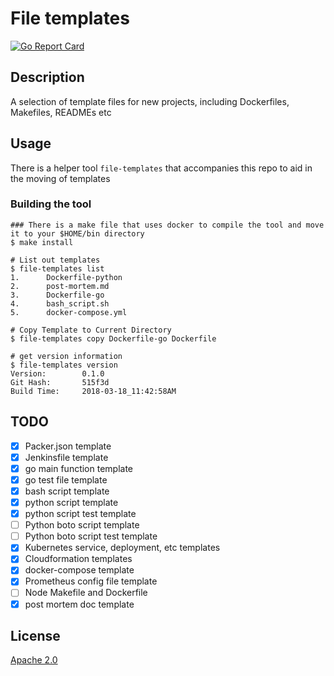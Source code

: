 # File templates
[![Go Report Card](https://goreportcard.com/badge/github.com/DavyJ0nes/templates)](https://goreportcard.com/report/github.com/DavyJ0nes/templates)

## Description

A selection of template files for new projects, including Dockerfiles, Makefiles, READMEs etc

## Usage

There is a helper tool `file-templates` that accompanies this repo to aid in the moving of templates

### Building the tool

```shell
### There is a make file that uses docker to compile the tool and move it to your $HOME/bin directory
$ make install
```

```shell
# List out templates
$ file-templates list
1.      Dockerfile-python
2.      post-mortem.md
3.      Dockerfile-go
4.      bash_script.sh
5.      docker-compose.yml

# Copy Template to Current Directory
$ file-templates copy Dockerfile-go Dockerfile

# get version information
$ file-templates version
Version:        0.1.0
Git Hash:       515f3d
Build Time:     2018-03-18_11:42:58AM
```

## TODO

- [x] Packer.json template
- [x] Jenkinsfile template
- [x] go main function template
- [x] go test file template
- [x] bash script template
- [x] python script template
- [x] python script test template
- [ ] Python boto script template
- [ ] Python boto script test template
- [x] Kubernetes service, deployment, etc templates
- [x] Cloudformation templates
- [x] docker-compose template
- [x] Prometheus config file template
- [ ] Node Makefile and Dockerfile
- [x] post mortem doc template

## License

[Apache 2.0](./LICENSE)